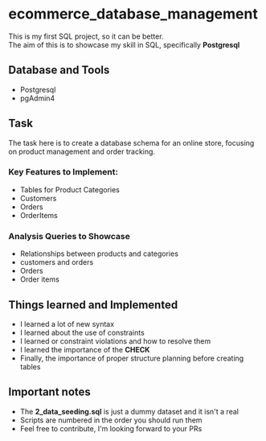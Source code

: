 # ecommerce_database_management

This is my first SQL project, so it can be better.<br>
The aim of this is to showcase my skill in SQL, specifically **Postgresql**

## Database and Tools

- Postgresql
- pgAdmin4

## Task

The task here is to create a database schema for an online store, focusing on product management and order tracking.

### Key Features to Implement:

- Tables for Product Categories
- Customers
- Orders
- OrderItems

### Analysis Queries to Showcase

- Relationships between products and categories
- customers and orders
- Orders
- Order items

## Things learned and Implemented

- I learned a lot of new syntax
- I learned about the use of constraints
- I learned or constraint violations and how to resolve them
- I learned the importance of the **CHECK**
- Finally, the importance of proper structure planning before creating tables

## Important notes

- The **2_data_seeding.sql** is just a dummy dataset and it isn't a real 
- Scripts are numbered in the order you should run them
- Feel free to contribute, I'm looking forward to your PRs
